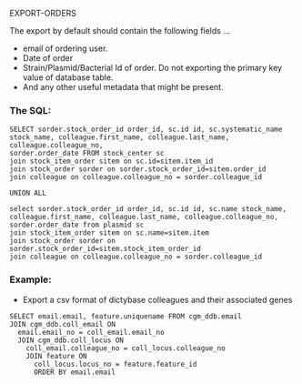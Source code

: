 EXPORT-ORDERS

The export by default should contain the following fields ...

* email of ordering user.
* Date of order
* Strain/Plasmid/Bacterial Id of order. Do not exporting the primary key value of database table.
* And any other useful metadata that might be present.

### The SQL:

```
SELECT sorder.stock_order_id order_id, sc.id id, sc.systematic_name stock_name, colleague.first_name, colleague.last_name, colleague.colleague_no,
sorder.order_date FROM stock_center sc
join stock_item_order sitem on sc.id=sitem.item_id
join stock_order sorder on sorder.stock_order_id=sitem.order_id
join colleague on colleague.colleague_no = sorder.colleague_id

UNION ALL

select sorder.stock_order_id order_id, sc.id id, sc.name stock_name, colleague.first_name, colleague.last_name, colleague.colleague_no,
sorder.order_date from plasmid sc
join stock_item_order sitem on sc.name=sitem.item
join stock_order sorder on sorder.stock_order_id=sitem.stock_item_order_id
join colleague on colleague.colleague_no = sorder.colleague_id
```

### Example:

* Export a csv format of dictybase colleagues and their associated genes

```
SELECT email.email, feature.uniquename FROM cgm_ddb.email 
JOIN cgm_ddb.coll_email ON 
  email.email_no = coll_email.email_no
  JOIN cgm_ddb.coll_locus ON 
    coll_email.colleague_no = coll_locus.colleague_no
    JOIN feature ON
      coll_locus.locus_no = feature.feature_id
      ORDER BY email.email
```

